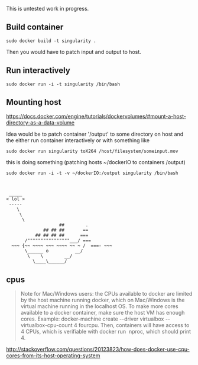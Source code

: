 This is untested work in progress.

## Build container

    sudo docker build -t singularity .

Then you would have to patch input and output to host.

## Run interactively

    sudo docker run -i -t singularity /bin/bash
    
## Mounting host

https://docs.docker.com/engine/tutorials/dockervolumes/#mount-a-host-directory-as-a-data-volume

Idea would be to patch container '/output' to some directory on host and the either run container interactively or with something like

    sudo docker run singularity toX264 /host/filesystem/someinput.mov

this is doing something (patching hosts ~/dockerIO to containers /output)

    sudo docker run -i -t -v ~/dockerIO:/output singularity /bin/bash
 


     _____ 
    < lol >
     ----- 
        \
         \
          \     
                        ##        .            
                  ## ## ##       ==            
               ## ## ## ##      ===            
           /""""""""""""""""___/ ===        
      ~~~ {~~ ~~~~ ~~~ ~~~~ ~~ ~ /  ===- ~~~   
           \______ o          __/            
            \    \        __/             
              \____\______/   
              
## cpus

> Note for Mac/Windows users: the CPUs available to docker are limited by the host machine running docker, which on Mac/Windows is the virtual machine running in the localhost OS. To make more cores available to a docker container, make sure the host VM has enough cores. Example: docker-machine create --driver virtualbox --virtualbox-cpu-count 4 fourcpu. Then, containers will have access to 4 CPUs, which is verifiable with docker run <image name> nproc, which should print 4.

http://stackoverflow.com/questions/20123823/how-does-docker-use-cpu-cores-from-its-host-operating-system
